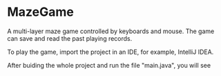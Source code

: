 # MazeGame
A multi-layer maze game controlled by keyboards and mouse. The game can save and read the past playing records.

To play the game, import the project in an IDE, for example, IntelliJ IDEA.

After buiding the whole project and run the file "main.java", you will see 
